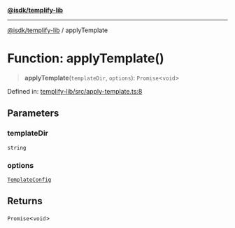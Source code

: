 [**@isdk/templify-lib**](../README.md)

***

[@isdk/templify-lib](../globals.md) / applyTemplate

# Function: applyTemplate()

> **applyTemplate**(`templateDir`, `options`): `Promise`\<`void`\>

Defined in: [templify-lib/src/apply-template.ts:8](https://github.com/isdk/templify-lib.js/blob/a5ba1d5b12827ec345476be84dc8b8526ad30e2c/src/apply-template.ts#L8)

## Parameters

### templateDir

`string`

### options

[`TemplateConfig`](../interfaces/TemplateConfig.md)

## Returns

`Promise`\<`void`\>
